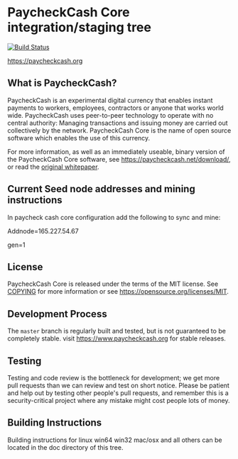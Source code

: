 PaycheckCash Core integration/staging tree
=====================================

[![Build Status](https://travis-ci.org/bitcoin/bitcoin.svg?branch=master)](https://travis-ci.org/bitcoin/bitcoin)

https://paycheckcash.org

What is PaycheckCash?
----------------

PaycheckCash is an experimental digital currency that enables instant payments to
workers, employees, contractors or anyone that works world wide. PaycheckCash uses peer-to-peer 
technology to operate with no central authority: Managing transactions and issuing money are carried
out collectively by the network. PaycheckCash Core is the name of open source
software which enables the use of this currency.

For more information, as well as an immediately useable, binary version of
the PaycheckCash Core software, see https://paycheckcash.net/download/, or read the
[original whitepaper](https://paycheckcash.org/paycheckcash.pdf).

Current Seed node addresses and mining instructions
---------------------------------------------------
In paycheck cash core configuration add the following to sync and mine:

Addnode=165.227.54.67

gen=1


License
-------

PaycheckCash Core is released under the terms of the MIT license. See [COPYING](COPYING) for more
information or see https://opensource.org/licenses/MIT.

Development Process
-------------------

The `master` branch is regularly built and tested, but is not guaranteed to be
completely stable. visit https://www.paycheckcash.org for stable releases.


Testing
-------

Testing and code review is the bottleneck for development; we get more pull
requests than we can review and test on short notice. Please be patient and help out by testing
other people's pull requests, and remember this is a security-critical project where any mistake might cost people
lots of money.



Building Instructions
---------------------

Building instructions for linux win64 win32 mac/osx and all others can be located in the doc directory of this tree.







